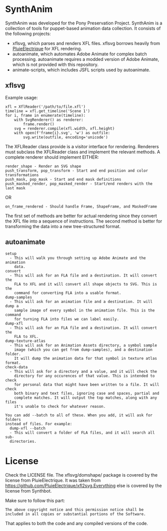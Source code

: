 
# SynthAnim
SynthAnim was developed for the Pony Preservation Project. SynthAnim is a collection
of tools for puppet-based animation data collection. It consists of the following projects:
- xflsvg, which parses and renders XFL files. xflsvg borrows heavily from [PluieElectrique](https://github.com/PluieElectrique)
for XFL rendering.
- autoanimate, which automates Adobe Animate for complex batch processing. autoanimate requires a modded version of Adobe Animate, which is not provided with this repository.
- animate-scripts, which includes JSFL scripts used by autoanimate.

## xflsvg
Example usage:
    
    xfl = XflReader('/path/to/file.xfl')
    timeline = xfl.get_timeline('Scene 1')
    for i, frame in enumerate(timeline):
        with SvgRenderer() as renderer:
            frame.render()
        svg = renderer.compile(xfl.width, xfl.height)
        with open(f'frame{i}.svg', 'w') as outfile:
            svg.write(outfile, encoding='unicode')

The XFLReader class provide is a visitor interface for rendering. Renderers
must subclass the XFLReader class and implement the relevant methods. A
complete renderer should implement EITHER:

    render_shape - Render an SVG shape
    push_transform, pop_transform - Start and end position and color transformations
    push_mask, pop_mask - Start and end mask definitions
    push_masked_render, pop_masked_render - Start/end renders with the last mask

OR

    on_frame_rendered - Should handle Frame, ShapeFrame, and MaskedFrame

The first set of methods are better for actual rendering since they convert the
XFL file into a sequence of instructions. The second method is better for
transforming the data into a new tree-structured format.

## autoanimate
~~~
setup
  - This will walk you through setting up Adobe Animate and the animation
    data.
convert
  - This will ask for an FLA file and a destination. It will convert the
    FLA to XFL and it will convert all shape objects to SVG. This is the
    command for converting FLA into a usable format.
dump-samples
  - This will ask for an animation file and a destination. It will dump a
    sample image of every symbol in the animation file. This is the command
    for turning FLA into files we can label easily.
dump-xfl
  - This will ask for an FLA file and a destination. It will convert the
    FLA to XFL.
dump-texture-atlas
  - This will ask for an Animation Assets directory, a symbol sample
    image (which you can get from dump-samples), and a destination folder.
    It will dump the animation data for that symbol in texture atlas format.
check-data
  - This will ask for a directory and a value, and it will check the
    directory for any occurences of that value. This is intended to check
    for personal data that might have been written to a file. It will check
    both binary and text files, ignoring case and spaces, partial and
    complete matches. It will output the top matches, along with any files
    it's unable to check for whatever reason.

You can add --batch to all of these. When you add, it will ask for folders
instead of files. For example:
  dump-xfl --batch
  - This will convert a folder of FLA files, and it will search all sub-
  directories.
~~~

# License
Check the LICENSE file. The xflsvg/domshape/ package is covered by the license
from PluieElectrique. It was taken from https://github.com/PluieElectrique/xfl2svg.Everything else is covered by the license from Synthbot.

Make sure to follow this part:

    The above copyright notice and this permission notice shall be included in all copies or substantial portions of the Software.

That applies to both the code and any compiled versions of the code.
